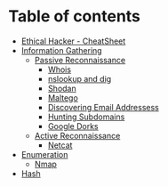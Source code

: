 # Table of contents

* [Ethical Hacker - CheatSheet](README.md)
* [Information Gathering](<README (2).md>)
  * [Passive Reconnaissance](information-gathering/passive-reconnaissance/README.md)
    * [Whois](information-gathering/passive-reconnaissance/whois.md)
    * [nslookup and dig](information-gathering/passive-reconnaissance/nslookup-and-dig.md)
    * [Shodan](information-gathering/passive-reconnaissance/shodan.md)
    * [Maltego](information-gathering/passive-reconnaissance/maltego.md)
    * [Discovering Email Addressess](information-gathering/passive-reconnaissance/discovering-email-addressess.md)
    * [Hunting Subdomains](information-gathering/passive-reconnaissance/hunting-subdomains.md)
    * [Google Dorks](information-gathering/passive-reconnaissance/google-dorks.md)
  * [Active Reconnaissance](information-gathering/active-reconnaissance/README.md)
    * [Netcat](information-gathering/active-reconnaissance/netcat.md)
* [Enumeration](<README (1).md>)
  * [Nmap](enumeration/nmap.md)
* [Hash](hash.md)
